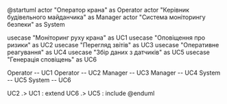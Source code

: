 @startuml
actor "Оператор крана" as Operator
actor "Керівник будівельного майданчика" as Manager
actor "Система моніторингу безпеки" as System

usecase "Моніторинг руху крана" as UC1
usecase "Оповіщення про ризики" as UC2
usecase "Перегляд звітів" as UC3
usecase "Оперативне реагування" as UC4
usecase "Збір даних з датчиків" as UC5
usecase "Генерація сповіщень" as UC6

Operator -- UC1
Operator -- UC2
Manager -- UC3
Manager -- UC4
System -- UC5
System -- UC6

UC2 .> UC1 : extend
UC6 .> UC5 : include
@enduml